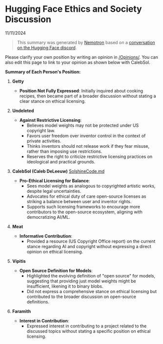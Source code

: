 # Hugging Face **Ethics and Society** Discussion
11/11/2024

> This summary was generated by [Nemotron](https://ollama.com/library/nemotron) based on a [conversation on the Hugging Face discord](https://discord.com/channels/879548962464493619/1065543482804031538/1305763896401068033).

Please clarify your own position by writing an opinion in [/Opinions/](/Opinions/).
You can also edit this page to link to your opinion as shown below with CalebSol.

**Summary of Each Person's Position:**

1. **Getty**
   - **Position Not Fully Expressed**: Initially inquired about cooking recipes, then became part of a broader discussion without stating a clear stance on ethical licensing.

2. **Undeleted**
   - **Against Restrictive Licensing**:
     - Believes model weights may not be protected under US copyright law.
     - Favors user freedom over inventor control in the context of private activities.
     - Thinks inventors should not release work if they fear misuse, rather than imposing use restrictions.
     - Reserves the right to criticize restrictive licensing practices on ideological and practical grounds.

3. **CalebSol (Caleb DeLeeuw)** [SolshineCode.md](/Opinions/SolshineCode.md)
   - **Pro-Ethical Licensing for Balance**:
     - Sees model weights as analogous to copyrighted artistic works, despite legal uncertainties.
     - Advocates for ethical duty of care open-source licenses as striking a balance between user and inventor rights.
     - Supports such licensing frameworks to encourage more contributors to the open-source ecosystem, aligning with democratizing AI/ML.

4. **Meat**
   - **Informative Contribution**:
     - Provided a resource (US Copyright Office report) on the current stance regarding AI and copyright without expressing a direct opinion on ethical licensing.

5. **Vipitis**
   - **Open Source Definition for Models**:
     - Highlighted the evolving definition of "open source" for models, suggesting that providing just model weights might be insufficient, likening it to binary blobs.
     - Did not express a comprehensive stance on ethical licensing but contributed to the broader discussion on open-source definitions.

6. **Faramith**
   - **Interest in Contribution**:
     - Expressed interest in contributing to a project related to the discussed topics without stating a specific position on ethical licensing.